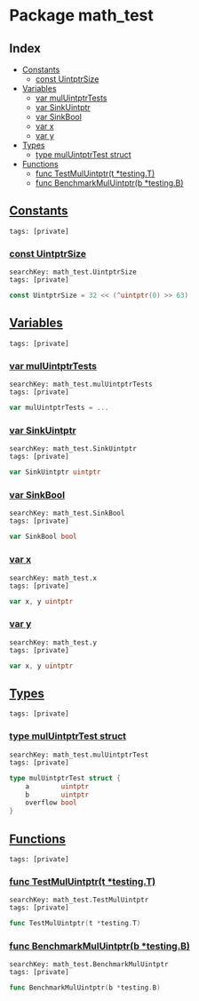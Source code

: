 # Package math_test

## Index

* [Constants](#const)
    * [const UintptrSize](#UintptrSize)
* [Variables](#var)
    * [var mulUintptrTests](#mulUintptrTests)
    * [var SinkUintptr](#SinkUintptr)
    * [var SinkBool](#SinkBool)
    * [var x](#x)
    * [var y](#y)
* [Types](#type)
    * [type mulUintptrTest struct](#mulUintptrTest)
* [Functions](#func)
    * [func TestMulUintptr(t *testing.T)](#TestMulUintptr)
    * [func BenchmarkMulUintptr(b *testing.B)](#BenchmarkMulUintptr)


## <a id="const" href="#const">Constants</a>

```
tags: [private]
```

### <a id="UintptrSize" href="#UintptrSize">const UintptrSize</a>

```
searchKey: math_test.UintptrSize
tags: [private]
```

```Go
const UintptrSize = 32 << (^uintptr(0) >> 63)
```

## <a id="var" href="#var">Variables</a>

```
tags: [private]
```

### <a id="mulUintptrTests" href="#mulUintptrTests">var mulUintptrTests</a>

```
searchKey: math_test.mulUintptrTests
tags: [private]
```

```Go
var mulUintptrTests = ...
```

### <a id="SinkUintptr" href="#SinkUintptr">var SinkUintptr</a>

```
searchKey: math_test.SinkUintptr
tags: [private]
```

```Go
var SinkUintptr uintptr
```

### <a id="SinkBool" href="#SinkBool">var SinkBool</a>

```
searchKey: math_test.SinkBool
tags: [private]
```

```Go
var SinkBool bool
```

### <a id="x" href="#x">var x</a>

```
searchKey: math_test.x
tags: [private]
```

```Go
var x, y uintptr
```

### <a id="y" href="#y">var y</a>

```
searchKey: math_test.y
tags: [private]
```

```Go
var x, y uintptr
```

## <a id="type" href="#type">Types</a>

```
tags: [private]
```

### <a id="mulUintptrTest" href="#mulUintptrTest">type mulUintptrTest struct</a>

```
searchKey: math_test.mulUintptrTest
tags: [private]
```

```Go
type mulUintptrTest struct {
	a        uintptr
	b        uintptr
	overflow bool
}
```

## <a id="func" href="#func">Functions</a>

```
tags: [private]
```

### <a id="TestMulUintptr" href="#TestMulUintptr">func TestMulUintptr(t *testing.T)</a>

```
searchKey: math_test.TestMulUintptr
tags: [private]
```

```Go
func TestMulUintptr(t *testing.T)
```

### <a id="BenchmarkMulUintptr" href="#BenchmarkMulUintptr">func BenchmarkMulUintptr(b *testing.B)</a>

```
searchKey: math_test.BenchmarkMulUintptr
tags: [private]
```

```Go
func BenchmarkMulUintptr(b *testing.B)
```

